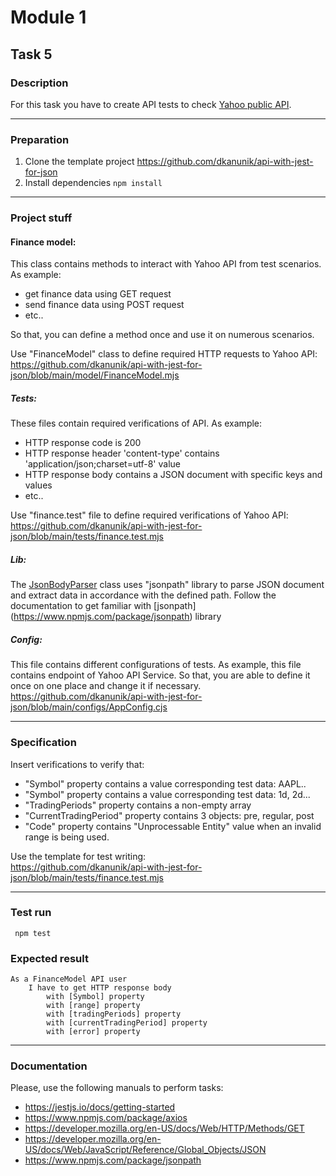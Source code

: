 # Module 1

## Task 5

### Description
For this task you have to create API tests to check
[Yahoo public API](https://query1.finance.yahoo.com/v8/finance/chart/AAPL?region=EQWEQWE&lang=en-US&includePrePost=false&interval=2m&range=1d&corsDomain=finance.yahoo.com&.tsrc=finance).

---

### Preparation
1. Clone the template project https://github.com/dkanunik/api-with-jest-for-json
1. Install dependencies ```npm install```

---

### Project stuff

#### Finance model:
This class contains methods to interact with Yahoo API from test scenarios.
As example:
- get finance data using GET request
- send finance data using POST request
- etc..

So that, you can define a method once and use it on numerous scenarios.

Use "FinanceModel" class to define required HTTP requests to Yahoo API:
https://github.com/dkanunik/api-with-jest-for-json/blob/main/model/FinanceModel.mjs

##### Tests:
These files contain required verifications of API. As example:
- HTTP response code is 200
- HTTP response header 'content-type' contains 'application/json;charset=utf-8' value
- HTTP response body contains a JSON document with specific keys and values
- etc..

Use "finance.test" file to define required verifications of Yahoo API:
https://github.com/dkanunik/api-with-jest-for-json/blob/main/tests/finance.test.mjs

##### Lib:
The [JsonBodyParser](https://github.com/dkanunik/api-with-jest-for-json/blob/main/lib/JsonBodyParser.mjs) 
class uses "jsonpath" library to parse JSON document and extract data in accordance 
with the defined path. Follow the documentation to get familiar with
[jsonpath] (https://www.npmjs.com/package/jsonpath) library  

##### Config:
This file contains different configurations of tests.
As example, this file contains endpoint of Yahoo API Service.
So that, you are able to define it once on one place and change it if necessary.
https://github.com/dkanunik/api-with-jest-for-json/blob/main/configs/AppConfig.cjs

--- 

### Specification
Insert verifications to verify that:
- "Symbol" property contains a value corresponding test data: AAPL.. 
- "Symbol" property contains a value corresponding test data: 1d, 2d...
- "TradingPeriods" property contains a non-empty array
- "CurrentTradingPeriod" property contains 3 objects: pre, regular, post
- "Code" property contains "Unprocessable Entity" value when an invalid range is being used.

Use the template for test writing:  
https://github.com/dkanunik/api-with-jest-for-json/blob/main/tests/finance.test.mjs

---

### Test run
``` npm test```

### Expected result
```
As a FinanceModel API user
    I have to get HTTP response body
        with [Symbol] property
        with [range] property
        with [tradingPeriods] property
        with [currentTradingPeriod] property
        with [error] property
```

---

### Documentation
Please, use the following manuals to perform tasks:
- https://jestjs.io/docs/getting-started
- https://www.npmjs.com/package/axios
- https://developer.mozilla.org/en-US/docs/Web/HTTP/Methods/GET
- https://developer.mozilla.org/en-US/docs/Web/JavaScript/Reference/Global_Objects/JSON
- https://www.npmjs.com/package/jsonpath
